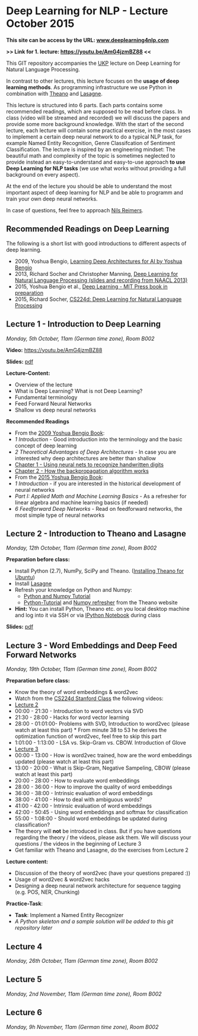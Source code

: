 # Deep Learning for NLP - Lecture October 2015
**This site can be access by the URL: www.deeplearning4nlp.com**

**>> Link for 1. lecture: https://youtu.be/AmG4jzmBZ88 <<**


This GIT repository accompanies the [UKP](https://www.ukp.tu-darmstadt.de/ukp-home/) lecture on Deep Learning for Natural Language Processing.

In contrast to other lectures, this lecture focuses on the **usage of deep learning methods**. As programming infrastructure we use Python in combination with [Theano](http://deeplearning.net/software/theano/) and [Lasagne](https://github.com/Lasagne/Lasagne).

This lecture is structured into 6 parts. Each parts contains some recommended readings, which are supposed to be read before class. In class (video will be streamed and recorded) we will discuss the papers and provide some more background knowledge. With the start of the second lecture, each lecture will contain some practical exercise, in the most cases to implement a certain deep neural network to do a typical NLP task, for example Named Entity Recognition, Genre Classifcation of Sentiment Classification. The lecture is inspired by an engineering mindset: The beautiful math and complexity of the topic is sometimes neglected to provide instead an easy-to-understand and easy-to-use approach **to use Deep Learning for NLP tasks** (we use what works without providing a full background on every aspect).

At the end of the lecture you should be able to understand the most important aspect of deep learning for NLP and be able to programm and train your own deep neural networks.

In case of questions, feel free to approach [Nils Reimers](https://www.ukp.tu-darmstadt.de/people/doctoral-researchers/nils-reimers/).

## Recommended Readings on Deep Learning
The following is a short list with good introductions to different aspects of deep learning.
* 2009, Yoshua Bengio, [Learning Deep Architectures for AI by Yoshua Bengio](http://www.iro.umontreal.ca/~bengioy/papers/ftml_book.p)
* 2013, Richard Socher and Christopher Manning, [Deep Learning for Natural Language Processing (slides and recording from NAACL 2013)](http://nlp.stanford.edu/courses/NAACL2013/)
* 2015, Yoshua Bengio et al., [Deep Learning - MIT Press book in preparation](http://www.iro.umontreal.ca/~bengioy/dlbook/)
* 2015, Richard Socher, [CS224d: Deep Learning for Natural Language Processing](http://cs224d.stanford.edu/syllabus.html)

## Lecture 1 - Introduction to Deep Learning 
*Monday, 5th October, 11am (German time zone), Room B002*

**Video:** https://youtu.be/AmG4jzmBZ88

**Slides:** [pdf](https://github.com/nreimers/deeplearning4nlp-tutorial/raw/master/2015-10_Lecture/Lecture1/2015-10-05_Deep_Learning_Intro.pdf)

**Lecture-Content:**
* Overview of the lecture
* What is Deep Learning? What is not Deep Learning?
* Fundamental terminology
* Feed Forward Neural Networks 
* Shallow vs deep neural networks

**Recommended Readings**
* From the [2009 Yoshua Bengio Book](http://www.iro.umontreal.ca/~bengioy/papers/ftml_book.pdf):
 * *1 Introduction* - Good introduction into the terminology and the basic concept of deep learning
 * *2 Theoretical Advantages of Deep Architectures* - In case you are interested why deep architectures are better than shallow
* [Chapter 1 - Using neural nets to recognize handwritten digits](http://neuralnetworksanddeeplearning.com/chap1.html)
* [Chapter 2 - How the backpropagation algorithm works](http://neuralnetworksanddeeplearning.com/chap2.html)
* From the [2015 Yoshua Bengio Book](http://www.iro.umontreal.ca/~bengioy/dlbook/):
 * *1 Introduction* - if you are interested in the historical development of neural networks
 * *Part I: Applied Math and Machine Learning Basics* - As a refresher for linear algebra and machine learning basics (if needed)
 * *6 Feedforward Deep Networks* - Read on feedforward networks, the most simple type of neural networks


## Lecture 2 - Introduction to Theano and Lasagne 
*Monday, 12th October, 11am (German time zone), Room B002*

**Preparation before class:**
* Install Python (2.7), NumPy, SciPy and Theano. ([Installing Theano for Ubuntu](http://deeplearning.net/software/theano/install_ubuntu.html))
* Install [Lasagne](https://github.com/Lasagne/Lasagne)
* Refresh your knowledge on Python and Numpy:
  * [Python and Numpy Tutorial](http://cs231n.github.io/python-numpy-tutorial/) 
  * [Python-Tutorial](http://deeplearning.net/software/theano/tutorial/python.html) and [Numpy refresher](http://deeplearning.net/software/theano/tutorial/numpy.html) from the Theano website
* **Hint:** You can install Python, Theano etc. on you local desktop machine and log into it via SSH or via [IPython Notebook](http://cs231n.github.io/ipython-tutorial/) during class

**Slides:** [pdf](https://github.com/nreimers/deeplearning4nlp-tutorial/raw/master/2015-10_Lecture/Lecture2/2015-10-12_Theano_Introduction.pdf)

## Lecture 3 - Word Embeddings and Deep Feed Forward Networks
*Monday, 19th October, 11am (German time zone), Room B002*

**Preparation before class:**
* Know the theory of word embeddings & word2vec
 * Watch from the [CS224d Stanford Class](http://cs224d.stanford.edu/syllabus.html) the following videos:
  * [Lecture 2](https://www.youtube.com/watch?v=T8tQZChniMk)
   * 00:00 - 21:30 - Introduction to word vectors via SVD 
   * 21:30 - 28:00 - Hacks for word vector learning 
   * 28:00 - 01:01:00- Problems with SVD, Introduction to word2vec (please watch at least this part)
    * From minute 38 to 53 he derives the optimization function of word2vec, feel free to skip this part
   * 1:01:00 - 1:13:00 - LSA vs. Skip-Gram vs. CBOW. Introduction of Glove 
  * [Lecture 3](https://www.youtube.com/watch?v=T1j2Q9_FgTM) 
   * 00:00 - 13:00 - How is word2vec trained, how are the word embeddings updated (please watch at least this part)
   * 13:00 - 20:00 - What is Skip-Gram, Negative Sampeling, CBOW (please watch at least this part)
   * 20:00 - 28:00 - How to evaluate word embeddings 
   * 28:00 - 36:00 - How to improve the quality of word embeddings 
   * 36:00 - 38:00 - Intrinsic evaluation of word embeddings
   * 38:00 - 41:00 - How to deal with ambiguous words? 
   * 41:00 - 42:00 - Intrinsic evaluation of word embeddings 
   * 42:00 - 50:45 - Using word embeddings and softmax for classification
   * 55:00 - 1:08:00 - Should word embeddings be updated during classification? 
 * The theory will **not** be introduced in class. But if you have questions regarding the theory / the videos, please ask them. We will discuss your questions / the videos in the beginning of Lecture 3 
* Get familiar with Theano and Lasagne, do the exercises from Lecture 2
 
**Lecture content:**
* Discussion of the theory of word2vec (have your questions prepared :))
* Usage of word2vec & word2vec hacks
* Designing a deep neural network architecture for sequence tagging (e.g. POS, NER, Chunking)

**Practice-Task**:
* **Task**: Implement a Named Entity Recognizer
* *A Python skeleton and a sample solution will be added to this git repository later*

## Lecture 4
*Monday, 26th October, 11am (German time zone), Room B002*

## Lecture 5
*Monday, 2nd November, 11am (German time zone), Room B002*

## Lecture 6
*Monday, 9h November, 11am (German time zone), Room B002*
